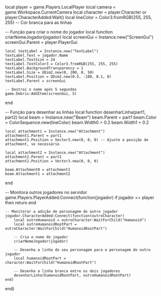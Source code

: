 local player = game.Players.LocalPlayer
local camera = game.Workspace.CurrentCamera
local character = player.Character or player.CharacterAdded:Wait()
local lineColor = Color3.fromRGB(255, 255, 255) -- Cor branca para as linhas

-- Função para criar o nome do jogador
local function criarNomeJogador(jogador)
    local screenGui = Instance.new("ScreenGui")
    screenGui.Parent = player.PlayerGui

    local textLabel = Instance.new("TextLabel")
    textLabel.Text = jogador.Name
    textLabel.TextSize = 24
    textLabel.TextColor3 = Color3.fromRGB(255, 255, 255)
    textLabel.BackgroundTransparency = 1
    textLabel.Size = UDim2.new(0, 200, 0, 50)
    textLabel.Position = UDim2.new(0.5, -100, 0.1, 0)
    textLabel.Parent = screenGui

    -- Destroi o nome após 5 segundos
    game.Debris:AddItem(screenGui, 5)
end

-- Função para desenhar as linhas
local function desenharLinha(part1, part2)
    local beam = Instance.new("Beam")
    beam.Parent = part1
    beam.Color = ColorSequence.new(lineColor)
    beam.Width0 = 0.2
    beam.Width1 = 0.2

    local attachment1 = Instance.new("Attachment")
    attachment1.Parent = part1
    attachment1.Position = Vector3.new(0, 0, 0) -- Ajuste a posição do attachment, se necessário

    local attachment2 = Instance.new("Attachment")
    attachment2.Parent = part2
    attachment2.Position = Vector3.new(0, 0, 0)

    beam.Attachment0 = attachment1
    beam.Attachment1 = attachment2
end

-- Monitora outros jogadores no servidor
game.Players.PlayerAdded:Connect(function(jogador)
    if jogador == player then return end

    -- Monitorar a adição de personagem do outro jogador
    jogador.CharacterAdded:Connect(function(outroCharacter)
        local outroHumanoid = outroCharacter:WaitForChild("Humanoid")
        local outroHumanoidRootPart = outroCharacter:WaitForChild("HumanoidRootPart")

        -- Cria o nome do jogador
        criarNomeJogador(jogador)

        -- Desenha a linha do seu personagem para o personagem do outro jogador
        local humanoidRootPart = character:WaitForChild("HumanoidRootPart")

        -- Desenha a linha branca entre os dois jogadores
        desenharLinha(humanoidRootPart, outroHumanoidRootPart)
    end)
end)

